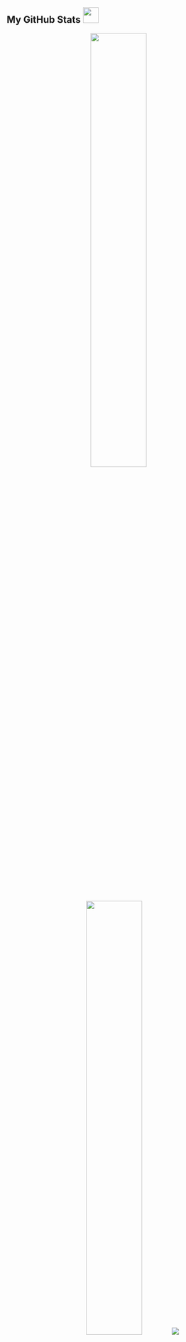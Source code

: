 <!-- <img src="https://capsule-render.vercel.app/api?type=waving&color=F38020&height=150&section=header&fontColor=FFFFFF&text=Welcome!" /> -->
##  My GitHub Stats <img src = "https://i.pinimg.com/originals/65/c4/f4/65c4f452571be1261e9c623f7da488ac.gif" width = 35px> 

<p align="center">
    <img height="50%" width="auto" src ="https://github-readme-stats.vercel.app/api?username=kang-minjune&show_icons=true&count_private=true&theme=darcula&hide_border=true&hide=issues,contribs&bg_color=00000000">
    <img height="50%" width="auto" src ="https://github-readme-stats.vercel.app/api/top-langs/?username=kang-minjune&layout=compact&hide_border=true&theme=darcula&bg_color=00000000&langs_count=6&hide=jupyter%20notebook,tex,css,php&exclude_repo=Pacman-AI">
    <img src ="https://github-readme-streak-stats.herokuapp.com?user=kang-minjune&theme=darcula&hide_border=true&background=FFFFFF00">
</p>

<br>

<img src='https://github.com/user-attachments/assets/344389db-99ac-4b95-8365-351b3a0ef4b8' width='300' height='300' align='right'>

<span>
    <strong>Skills</strong> 
    <img src="https://emojis.slackmojis.com/emojis/images/1621024394/39092/cat-roll.gif?1621024394" width="28" />
</span>

![CSS](https://img.shields.io/badge/-CSS-1572B6?style=flat-square&logo=css3)
![HTML5](https://img.shields.io/badge/-HTML-E34F26?style=flat-square&logo=html5&logoColor=white)
![React](https://img.shields.io/badge/-React-black?style=flat-square&logo=react)
![JavaScript](https://img.shields.io/badge/-Javascript-black?style=flat-square&logo=javascript)
![Java](https://img.shields.io/badge/-JAVA-E34A86?style=flat-square&logo=JAVA)
![Nodejs](https://img.shields.io/badge/-Nodejs-black?style=flat-square&logo=Node.js)
![SCSS](https://img.shields.io/badge/-SCSS-E6526F?style=flat-square&logo=Sass&logoColor=white)
![Git](https://img.shields.io/badge/-Git-F40D12?style=flat-square&logo=git&logoColor=white)
![MongoDB](https://img.shields.io/badge/-MongoDB-black?style=flat-square&logo=mongodb)
![MySQL](https://img.shields.io/badge/-MySQL-gray?style=flat-square&logo=mysql&logoColor=white)
![Bootstrap](https://img.shields.io/badge/-Bootstrap-563D7C?style=flat-square&logo=bootstrap)
![Notion](https://img.shields.io/badge/-Notion-000000?style=flat-square&logo=Notion&logoColor=white)
![Slack](https://img.shields.io/badge/-Slack-A9225C?style=flat-square&logo=Slack&logoColor=white)
![Figma](https://img.shields.io/badge/-Figma-142800?style=flat-square&logo=Figma&logoColor=white)
![Postman](https://img.shields.io/badge/Postman-FF6A00?style=flat-square&logo=postman&logoColor=white)
![Netlify](https://img.shields.io/badge/-Netlify-%2300C7B7?style=flat-square&logo=netlify&logoColor=ffffff)
![AWS](https://img.shields.io/badge/-AWS-142800?style=flat-square&logo=amazon&logoColor=white)

<br>

<span>
    <strong>Contact</strong>
    <img src="https://github.com/SP-XD/SP-XD/blob/main/images/letterbox.gif?raw=true" width="25" />
</span>

<br/>

<a href="https://www.instagram.com/minzunkang?igsh=MWxreGtjZjQ4ZDFrNw%3D%3D&utm_source=qr">![Instagram](https://img.shields.io/badge/Instagram-000000?style=flat-square&logo=instagram&logoColor=white)</a>
<a href="mailto:bkokmj0327@gmail.com">![mail](https://img.shields.io/badge/G_Mail-000000?style=flat-square&logo=gmail&logoColor=white)</a>

<br/>

<span>
    <strong>Hosting</strong>
    <img src="https://github.com/SP-XD/SP-XD/blob/main/images/hyperkitty.gif?raw=true" width="20" />    
</span>

<br/>

<a href="https://friendly-pika-9404b3.netlify.app/">![COPYCON](https://img.shields.io/badge/COPYCON-000000?style=flat-square&logo=icon&logoColor=white)</a>


<!-- ![GitHub](https://img.shields.io/badge/-GitHub-181717?style=flat-square&logo=github) -->
<!-- ![TypeScript](https://img.shields.io/badge/-Typescript-3B66BC?style=flat-square&logo=typescript&logoColor=white) -->

<!--
<span>
    <strong>Cloud & Distribute</strong>
    <img src="https://github.com/SP-XD/SP-XD/blob/main/images/hyperkitty.gif?raw=true" width="20" />    
</span>
-->

<!--
<img src="https://techstack-generator.vercel.app/github-icon.svg" alt="icon" width="30" height="30" style="display: flex; justify-content: flex-end;"/>
-->

<!--
<a href="http://www.youtube.com/watch?v=K3or5y7Zv94" style="display: inline-block; border: 2px solid #000; border-radius: 10px; overflow: hidden;" >
  <img src="http://img.youtube.com/vi/K3or5y7Zv94/0.jpg" style="width: 300px; height:200px;" align="right" />
</a>
-->

<!--
<p align="right"><b>Favorite Music! </b></p>
<br/><br/>
-->


<!-- <img src="https://github.com/sammorozov/sammorozov/blob/main/assets/github-snake.svg" /> -->

